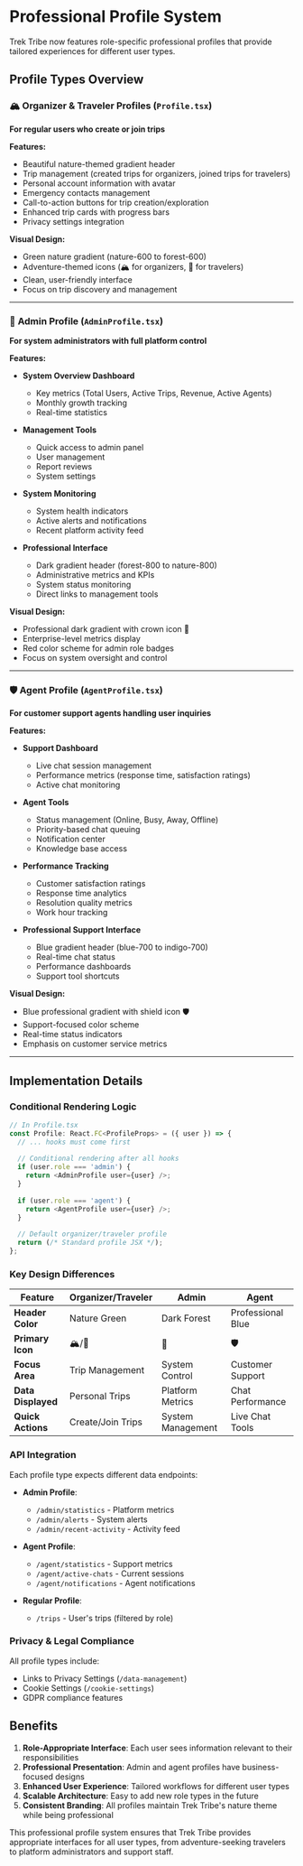 # Professional Profile System

Trek Tribe now features role-specific professional profiles that provide tailored experiences for different user types.

## Profile Types Overview

### 🏔️ **Organizer & Traveler Profiles** (`Profile.tsx`)
**For regular users who create or join trips**

**Features:**
- Beautiful nature-themed gradient header
- Trip management (created trips for organizers, joined trips for travelers)
- Personal account information with avatar
- Emergency contacts management
- Call-to-action buttons for trip creation/exploration
- Enhanced trip cards with progress bars
- Privacy settings integration

**Visual Design:**
- Green nature gradient (nature-600 to forest-600)
- Adventure-themed icons (🏔️ for organizers, 🎒 for travelers)
- Clean, user-friendly interface
- Focus on trip discovery and management

---

### 👑 **Admin Profile** (`AdminProfile.tsx`)
**For system administrators with full platform control**

**Features:**
- **System Overview Dashboard**
  - Key metrics (Total Users, Active Trips, Revenue, Active Agents)
  - Monthly growth tracking
  - Real-time statistics

- **Management Tools**
  - Quick access to admin panel
  - User management
  - Report reviews
  - System settings

- **System Monitoring**
  - System health indicators
  - Active alerts and notifications
  - Recent platform activity feed

- **Professional Interface**
  - Dark gradient header (forest-800 to nature-800)
  - Administrative metrics and KPIs
  - System status monitoring
  - Direct links to management tools

**Visual Design:**
- Professional dark gradient with crown icon 👑
- Enterprise-level metrics display
- Red color scheme for admin role badges
- Focus on system oversight and control

---

### 🛡️ **Agent Profile** (`AgentProfile.tsx`)
**For customer support agents handling user inquiries**

**Features:**
- **Support Dashboard**
  - Live chat session management
  - Performance metrics (response time, satisfaction ratings)
  - Active chat monitoring

- **Agent Tools**
  - Status management (Online, Busy, Away, Offline)
  - Priority-based chat queuing
  - Notification center
  - Knowledge base access

- **Performance Tracking**
  - Customer satisfaction ratings
  - Response time analytics
  - Resolution quality metrics
  - Work hour tracking

- **Professional Support Interface**
  - Blue gradient header (blue-700 to indigo-700)
  - Real-time chat status
  - Performance dashboards
  - Support tool shortcuts

**Visual Design:**
- Blue professional gradient with shield icon 🛡️
- Support-focused color scheme
- Real-time status indicators
- Emphasis on customer service metrics

---

## Implementation Details

### Conditional Rendering Logic

```typescript
// In Profile.tsx
const Profile: React.FC<ProfileProps> = ({ user }) => {
  // ... hooks must come first
  
  // Conditional rendering after all hooks
  if (user.role === 'admin') {
    return <AdminProfile user={user} />;
  }
  
  if (user.role === 'agent') {
    return <AgentProfile user={user} />;
  }
  
  // Default organizer/traveler profile
  return (/* Standard profile JSX */);
};
```

### Key Design Differences

| Feature | Organizer/Traveler | Admin | Agent |
|---------|-------------------|-------|--------|
| **Header Color** | Nature Green | Dark Forest | Professional Blue |
| **Primary Icon** | 🏔️/🎒 | 👑 | 🛡️ |
| **Focus Area** | Trip Management | System Control | Customer Support |
| **Data Displayed** | Personal Trips | Platform Metrics | Chat Performance |
| **Quick Actions** | Create/Join Trips | System Management | Live Chat Tools |

### API Integration

Each profile type expects different data endpoints:

- **Admin Profile**: 
  - `/admin/statistics` - Platform metrics
  - `/admin/alerts` - System alerts
  - `/admin/recent-activity` - Activity feed

- **Agent Profile**:
  - `/agent/statistics` - Support metrics
  - `/agent/active-chats` - Current sessions
  - `/agent/notifications` - Agent notifications

- **Regular Profile**:
  - `/trips` - User's trips (filtered by role)

### Privacy & Legal Compliance

All profile types include:
- Links to Privacy Settings (`/data-management`)
- Cookie Settings (`/cookie-settings`)
- GDPR compliance features

## Benefits

1. **Role-Appropriate Interface**: Each user sees information relevant to their responsibilities
2. **Professional Presentation**: Admin and agent profiles have business-focused designs
3. **Enhanced User Experience**: Tailored workflows for different user types
4. **Scalable Architecture**: Easy to add new role types in the future
5. **Consistent Branding**: All profiles maintain Trek Tribe's nature theme while being professional

This professional profile system ensures that Trek Tribe provides appropriate interfaces for all user types, from adventure-seeking travelers to platform administrators and support staff.